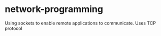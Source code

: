 # network-programming

Using sockets to enable remote applications to communicate.
Uses TCP protocol
